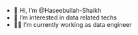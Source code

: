 - 👋 Hi, I’m @Haseebullah-Shaikh
- 👀 I’m interested in data related techs
- 👨‍💻 I’m currently working as data engineer  

<!---
Haseebullah-Shaikh/Haseebullah-Shaikh is a ✨ special ✨ repository because its `README.md` (this file) appears on your GitHub profile.
You can click the Preview link to take a look at your changes.
--->
